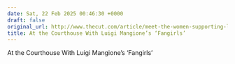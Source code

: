 ```yaml
---
date: Sat, 22 Feb 2025 00:46:30 +0000
draft: false
original_url: http://www.thecut.com/article/meet-the-women-supporting-luigi-mangione-in-court.html?utm_source=rss&utm_medium=social_acct&utm_campaign=feed-part
title: At the Courthouse With Luigi Mangione’s ‘Fangirls’
---
```


At the Courthouse With Luigi Mangione’s ‘Fangirls’